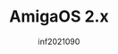 ---
author: inf2021090
image_url: /images/amiga-workbench.png
title: AmigaOS 2.x
year: 1990
caption: Το Workbench 2 κυκλοφόρησε το 1990, αρχικά μόνο για την Amiga 3000 με υποστήριξη για άλλα μοντέλα που προστέθηκαν αργότερα.Workbench 2.0 είναι ικανό να χρησιμοποιεί λειτουργίες γραφικών υψηλότερης ανάλυσης.Η πιο σημαντική αλλαγή είναι ότι όλα τα στοιχεία ελέγχου διεπαφής χρήστη έχουν πλέον λοξότμητη τρισδιάστατη εμφάνιση.Είναι ενδιαφέρον να σημειωθεί ότι άλλα GUI που κυκλοφόρησαν γύρω στο 1990 πρόσθεσαν επίσης παρόμοιο λοξότμητο 3D έλεγχο ως μέρος μιας αυξανόμενης τάσης.
license_url: http://toastytech.com/guis/amiga2defaultdesk.png
license_text: Toastytech
categories:
  - Εργαλεία
tags: 
  - AmigaOS 
---